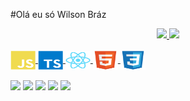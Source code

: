 #Olá eu só Wilson Bráz
<div align="center">
  <a href="https://github.com/wilsonbraz1">
  <img height="180em" src="https://github-readme-stats.vercel.app/api?username=wilsonbraz1&show_icons=true&theme=dracula&include_all_commits=true&count_private=true"/>
  <img height="180em" src="https://github-readme-stats.vercel.app/api/top-langs/?username=wilsonbraz1&layout=compact&langs_count=7&theme=dracula"/>
</div>
  <div style="display: inline_block"><br>
  <img align="center" alt="Rafa-Js" height="30" width="40" src="https://raw.githubusercontent.com/devicons/devicon/master/icons/javascript/javascript-plain.svg">
  <img align="center" alt="Rafa-Ts" height="30" width="40" src="https://raw.githubusercontent.com/devicons/devicon/master/icons/typescript/typescript-plain.svg">
  <img align="center" alt="Rafa-React" height="30" width="40" src="https://raw.githubusercontent.com/devicons/devicon/master/icons/react/react-original.svg">
  <img align="center" alt="Rafa-HTML" height="30" width="40" src="https://raw.githubusercontent.com/devicons/devicon/master/icons/html5/html5-original.svg">
  <img align="center" alt="Rafa-CSS" height="30" width="40" src="https://raw.githubusercontent.com/devicons/devicon/master/icons/css3/css3-original.svg">
</div>
  <div>
  <div style="display: inline_block"><br>
  <a href = "raimundoquilenguesbras@gmail.com"><img src="https://img.shields.io/badge/-Gmail-%23333?style=for-the-badge&logo=gmail&logoColor=white" target="_blank"></a>
  <a href="https://www.linkedin.com/in/https://www.linkedin.com/in/raimundo-br%C3%A1s-a52812234/" target="_blank"><img src="https://img.shields.io/badge/-LinkedIn-   %230077B5?style=for-the-badge&logo=linkedin&logoColor=white" target="_blank"></a> 
    <a href="https://github.com/wilsonbraz1" target="_blank"><img src="https://img.shields.io/badge/GitHub-100000?style=for-the-badge&logo=github&logoColor=white"></a>
    <a href="https://www.instagram.com/wilson_bras1/" target="_blank"><img src="https://img.shields.io/badge/Instagram-E4405F?style=for-the-badge&logo=instagram&logoColor=white"></a>
     <a href="https://www.behance.net/raimundbrs/" target="_blank"><img src="https://img.shields.io/badge/-Behance-blue?style=for-the-badge&logo=behance&logoColor=white"></a>
  </div>
